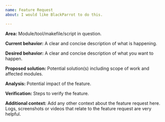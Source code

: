 ```yaml
---
name: Feature Request
about: I would like BlackParrot to do this.

---
```


**Area:**
Module/tool/makefile/script in question.

**Current behavior:**
A clear and concise description of what is happening.

**Desired behavior:**
A clear and concise description of what you want to happen.

**Proposed solution:**
Potential solution(s) including scope of work and affected modules.

**Analysis:**
Potential impact of the feature.

**Verification:**
Steps to verify the feature.

**Additional context:**
Add any other context about the feature request here.
Logs, screenshots or videos that relate to the feature request are very helpful.

